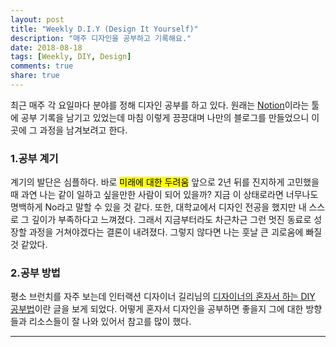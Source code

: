 ```yaml
---
layout: post
title: "Weekly D.I.Y (Design It Yourself)"
description: "매주 디자인을 공부하고 기록해요."
date: 2018-08-18
tags: [Weekly, DIY, Design]
comments: true
share: true
---
```


최근 매주 각 요일마다 분야를 정해 디자인 공부를 하고 있다.
원래는 [Notion](https://www.notion.so/)이라는 툴에 공부 기록을 남기고 있었는데
마침 이렇게 끙끙대며 나만의 블로그를 만들었으니 이곳에 그 과정을 남겨보려고 한다.

### 1.공부 계기
계기의 발단은 심플하다. 바로 <mark>미래에 대한 두려움</mark>
앞으로 2년 뒤를 진지하게 고민했을 때 과연 나는 같이 일하고 싶을만한 사람이 되어 있을까?
지금 이 상태로라면 너무나도 명백하게 No라고 말할 수 있을 것 같다.
또한, 대학교에서 디자인 전공을 했지만 내 스스로 그 깊이가 부족하다고 느껴졌다.
그래서 지금부터라도 차근차근 그런 멋진 동료로 성장할 과정을 거쳐야겠다는 결론이 내려졌다.
그렇지 않다면 나는 훗날 큰 괴로움에 빠질 것 같았다.

### 2.공부 방법
평소 브런치를 자주 보는데 인터랙션 디자이너 길리님의 [디자이너의 혼자서 하는 DIY 공부법](https://brunch.co.kr/@gilberthan/31)이란 글을 보게 되었다. 어떻게 혼자서 디자인을 공부하면 좋을지 그에 대한 방향들과 리소스들이 잘 나와 있어서 참고를 많이 했다.



---

